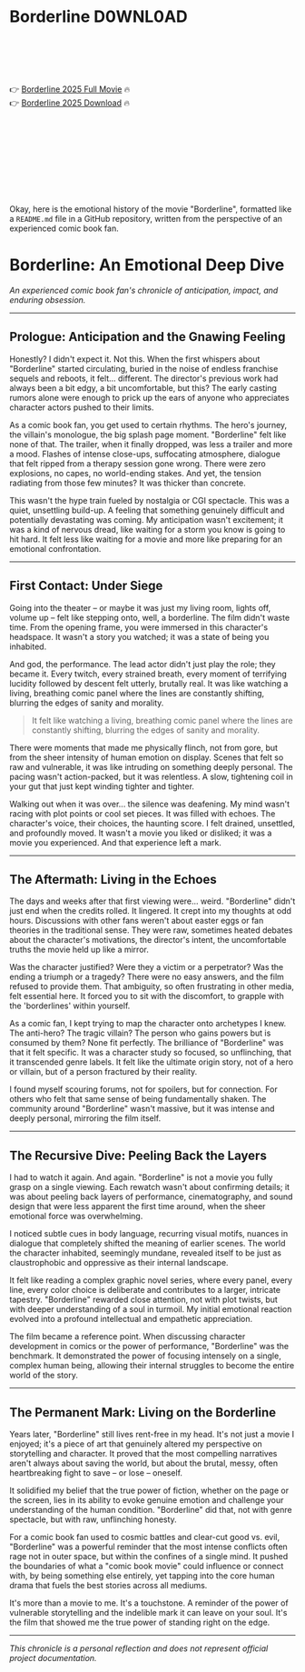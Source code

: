 # Borderline D0WNL0AD

<br><br><br><br>


👉 <a href="https://Alex-arfootlitent1978.github.io/xpoylnvszn/">Borderline 2025 Full Movie</a> 🔥
<br>
👉 <a href="https://Alex-arfootlitent1978.github.io/xpoylnvszn/">Borderline 2025 Download</a> 🔥


<br><br><br><br><br><br><br><br>


Okay, here is the emotional history of the movie "Borderline", formatted like a `README.md` file in a GitHub repository, written from the perspective of an experienced comic book fan.


# Borderline: An Emotional Deep Dive

_An experienced comic book fan's chronicle of anticipation, impact, and enduring obsession._

---

## Prologue: Anticipation and the Gnawing Feeling

Honestly? I didn't expect it. Not this. When the first whispers about "Borderline" started circulating, buried in the noise of endless franchise sequels and reboots, it felt... different. The director's previous work had always been a bit edgy, a bit uncomfortable, but this? The early casting rumors alone were enough to prick up the ears of anyone who appreciates character actors pushed to their limits.

As a comic book fan, you get used to certain rhythms. The hero's journey, the villain's monologue, the big splash page moment. "Borderline" felt like none of that. The trailer, when it finally dropped, was less a trailer and more a mood. Flashes of intense close-ups, suffocating atmosphere, dialogue that felt ripped from a therapy session gone wrong. There were zero explosions, no capes, no world-ending stakes. And yet, the tension radiating from those few minutes? It was thicker than concrete.

This wasn't the hype train fueled by nostalgia or CGI spectacle. This was a quiet, unsettling build-up. A feeling that something genuinely difficult and potentially devastating was coming. My anticipation wasn't excitement; it was a kind of nervous dread, like waiting for a storm you know is going to hit hard. It felt less like waiting for a movie and more like preparing for an emotional confrontation.

---

## First Contact: Under Siege

Going into the theater – or maybe it was just my living room, lights off, volume up – felt like stepping onto, well, a borderline. The film didn't waste time. From the opening frame, you were immersed in this character's headspace. It wasn't a story you watched; it was a state of being you inhabited.

And god, the performance. The lead actor didn't just play the role; they became it. Every twitch, every strained breath, every moment of terrifying lucidity followed by descent felt utterly, brutally real. It was like watching a living, breathing comic panel where the lines are constantly shifting, blurring the edges of sanity and morality.

> It felt like watching a living, breathing comic panel where the lines are constantly shifting, blurring the edges of sanity and morality.

There were moments that made me physically flinch, not from gore, but from the sheer intensity of human emotion on display. Scenes that felt so raw and vulnerable, it was like intruding on something deeply personal. The pacing wasn't action-packed, but it was relentless. A slow, tightening coil in your gut that just kept winding tighter and tighter.

Walking out when it was over... the silence was deafening. My mind wasn't racing with plot points or cool set pieces. It was filled with echoes. The character's voice, their choices, the haunting score. I felt drained, unsettled, and profoundly moved. It wasn't a movie you liked or disliked; it was a movie you experienced. And that experience left a mark.

---

## The Aftermath: Living in the Echoes

The days and weeks after that first viewing were... weird. "Borderline" didn't just end when the credits rolled. It lingered. It crept into my thoughts at odd hours. Discussions with other fans weren't about easter eggs or fan theories in the traditional sense. They were raw, sometimes heated debates about the character's motivations, the director's intent, the uncomfortable truths the movie held up like a mirror.

Was the character justified? Were they a victim or a perpetrator? Was the ending a triumph or a tragedy? There were no easy answers, and the film refused to provide them. That ambiguity, so often frustrating in other media, felt essential here. It forced you to sit with the discomfort, to grapple with the 'borderlines' within yourself.

As a comic fan, I kept trying to map the character onto archetypes I knew. The anti-hero? The tragic villain? The person who gains powers but is consumed by them? None fit perfectly. The brilliance of "Borderline" was that it felt specific. It was a character study so focused, so unflinching, that it transcended genre labels. It felt like the ultimate origin story, not of a hero or villain, but of a person fractured by their reality.

I found myself scouring forums, not for spoilers, but for connection. For others who felt that same sense of being fundamentally shaken. The community around "Borderline" wasn't massive, but it was intense and deeply personal, mirroring the film itself.

---

## The Recursive Dive: Peeling Back the Layers

I had to watch it again. And again. "Borderline" is not a movie you fully grasp on a single viewing. Each rewatch wasn't about confirming details; it was about peeling back layers of performance, cinematography, and sound design that were less apparent the first time around, when the sheer emotional force was overwhelming.

I noticed subtle cues in body language, recurring visual motifs, nuances in dialogue that completely shifted the meaning of earlier scenes. The world the character inhabited, seemingly mundane, revealed itself to be just as claustrophobic and oppressive as their internal landscape.

It felt like reading a complex graphic novel series, where every panel, every line, every color choice is deliberate and contributes to a larger, intricate tapestry. "Borderline" rewarded close attention, not with plot twists, but with deeper understanding of a soul in turmoil. My initial emotional reaction evolved into a profound intellectual and empathetic appreciation.

The film became a reference point. When discussing character development in comics or the power of performance, "Borderline" was the benchmark. It demonstrated the power of focusing intensely on a single, complex human being, allowing their internal struggles to become the entire world of the story.

---

## The Permanent Mark: Living on the Borderline

Years later, "Borderline" still lives rent-free in my head. It's not just a movie I enjoyed; it's a piece of art that genuinely altered my perspective on storytelling and character. It proved that the most compelling narratives aren't always about saving the world, but about the brutal, messy, often heartbreaking fight to save – or lose – oneself.

It solidified my belief that the true power of fiction, whether on the page or the screen, lies in its ability to evoke genuine emotion and challenge your understanding of the human condition. "Borderline" did that, not with genre spectacle, but with raw, unflinching honesty.

For a comic book fan used to cosmic battles and clear-cut good vs. evil, "Borderline" was a powerful reminder that the most intense conflicts often rage not in outer space, but within the confines of a single mind. It pushed the boundaries of what a "comic book movie" could influence or connect with, by being something else entirely, yet tapping into the core human drama that fuels the best stories across all mediums.

It's more than a movie to me. It's a touchstone. A reminder of the power of vulnerable storytelling and the indelible mark it can leave on your soul. It's the film that showed me the true power of standing right on the edge.

---

_This chronicle is a personal reflection and does not represent official project documentation._


